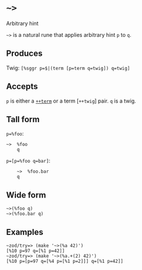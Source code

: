 `~>`
====

Arbitrary hint

`~>` is a natural rune that applies arbitrary hint `p` to `q`.

Produces
--------

Twig: `[%sggr p=$|(term [p=term q=twig]) q=twig]`

Accepts
-------

`p` is either a [`++term`]() or a term [`++twig`] pair. `q` is a twig.

Tall form
---------

`p=%foo`:

    ~>  %foo
        q

`p=[p=%foo q=bar]`:

        ~>  %foo.bar
        q

Wide form
---------

    ~>(%foo q)
    ~>(%foo.bar q)

Examples
--------

    ~zod/try=> (make '~>(%a 42)')
    [%10 p=97 q=[%1 p=42]]
    ~zod/try=> (make '~>(%a.+(2) 42)')
    [%10 p=[p=97 q=[%4 p=[%1 p=2]]] q=[%1 p=42]]
